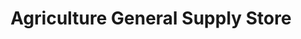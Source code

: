 ---
title: "Agriculture General Supply Store"
url: /ganta/agriculture-general-supply-store/
shop: farm
---